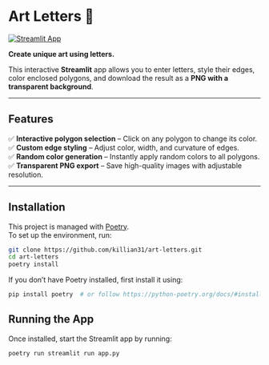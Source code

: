 # **Art Letters** 🎨

[![Streamlit App](https://static.streamlit.io/badges/streamlit_badge_black_white.svg)](https://art-letters.streamlit.app)

**Create unique art using letters.**

This interactive **Streamlit** app allows you to enter letters, style their edges,
color enclosed polygons, and download the result as a **PNG with a transparent background**.

---

## **Features**

✅ **Interactive polygon selection** – Click on any polygon to change its color.  
✅ **Custom edge styling** – Adjust color, width, and curvature of edges.  
✅ **Random color generation** – Instantly apply random colors to all polygons.  
✅ **Transparent PNG export** – Save high-quality images with adjustable resolution.  

---

## **Installation**

This project is managed with [Poetry](https://python-poetry.org/).  
To set up the environment, run:

```bash
git clone https://github.com/killian31/art-letters.git
cd art-letters
poetry install
```

If you don’t have Poetry installed, first install it using:

```bash
pip install poetry  # or follow https://python-poetry.org/docs/#installation
```

## Running the App

Once installed, start the Streamlit app by running:

```bash
poetry run streamlit run app.py
```
